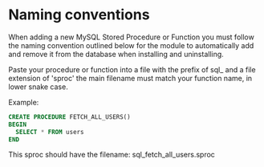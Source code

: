 # Naming conventions

When adding a new MySQL Stored Procedure or Function you must follow the naming convention outlined below for the module
to automatically add and remove it from the database when installing and uninstalling.

Paste your procedure or function into a file with the prefix of sql_ and a file extension of 'sproc'
the main filename must match your function name, in lower snake case.

Example:

```sql
CREATE PROCEDURE FETCH_ALL_USERS()
BEGIN
  SELECT * FROM users
END
```

This sproc should have the filename: sql_fetch_all_users.sproc


